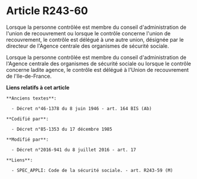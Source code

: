 # Article R243-60

Lorsque la personne contrôlée est membre du conseil d'administration de l'union de recouvrement ou lorsque le contrôle
concerne l'union de recouvrement, le contrôle est délégué à une autre union, désignée par le directeur de l'Agence centrale
des organismes de sécurité sociale. 

Lorsque la personne contrôlée est membre du conseil d'administration de l'Agence centrale des organismes de sécurité sociale
ou lorsque le contrôle concerne ladite agence, le contrôle est délégué à l'Union de recouvrement de l'Ile-de-France.

**Liens relatifs à cet article**

	**Anciens textes**:

	  - Décret n°46-1378 du 8 juin 1946 - art. 164 BIS (Ab)

	**Codifié par**:

	  - Décret n°85-1353 du 17 décembre 1985

	**Modifié par**:

	  - Décret n°2016-941 du 8 juillet 2016 - art. 17

	**Liens**:

	  - SPEC_APPLI: Code de la sécurité sociale. - art. R243-59 (M)
